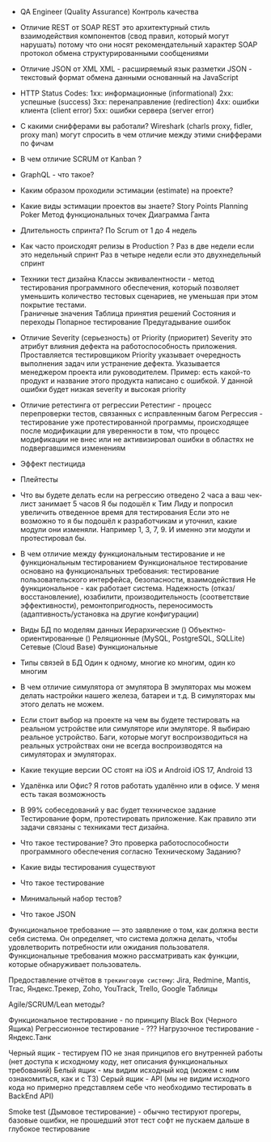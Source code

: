 - QA Engineer (Quality Assurance)
  Контроль качества

- Отличие REST от SOAP
  REST это архитектурный стиль взаимодействия компонентов (свод правил, который могут нарушать) потому что они носят рекомендательный характер
  SOAP протокол обмена структурированными сообщениями

- Отличие JSON от XML
  XML - расширяемый язык разметки
  JSON - текстовый формат обмена данными основанный на JavaScript

- HTTP Status Codes:
  1xx: информационные (informational)
  2xx: успешные (success)
  3xx: перенаправление (redirection)
  4xx: ошибки клиента (client error)
  5xx: ошибки сервера (server error)

- С какими снифферами вы работали?
  Wireshark (charls proxy, fidler, proxy man) могут спросить в чем отличие между этими снифферами по фичам

- В чем отличие SCRUM от Kanban ?


- GraphQL - что такое?

- Каким образом проходили эстимации (estimate) на проекте? 
- Какие виды эстимации проектов вы знаете? 
  Story Points
  Planning Poker
  Метод функциональных точек
  Диаграмма Ганта

- Длительность спринта? 
  По Scrum от 1 до 4 недель

- Как часто происходят релизы в Production ?
  Раз в две недели если это недельный спринт 
  Раз в четыре недели если это двухнедельный спринт

- Техники тест дизайна
  Классы эквивалентности - метод тестирования программного обеспечения, который позволяет уменьшить количество тестовых сценариев, не уменьшая при этом покрытие тестами.  
  Граничные значения
  Таблица принятия решений 
  Состояния и переходы
  Попарное тестирование 
  Предугадывание ошибок 

- Отличие Severity (серьезность) от Priority (приоритет)
  Severity это атрибут влияния дефекта на работоспособность приложения. Проставляется тестировщиком
  Priority указывает очередность выполнения задач или устранение дефекта. Указывается менеджером проекта или руководителем. 
  Пример: есть какой-то продукт и название этого продукта написано с ошибкой. У данной ошибки будет низкая severity и высокая priority 

- Отличие ретестинга от регрессии
  Ретестинг - процесс перепроверки тестов, связанных с исправленным багом
  Регрессия - тестирование уже протестированной программы, происходящее после модификации для уверенности в том, что процесс модификации не внес или не активизировал ошибки в областях не подвергавшимся изменениям

- Эффект пестицида

- Плейтесты
  

- Что вы будете делать если на регрессию отведено 2 часа а ваш чек-лист занимает 5 часов
  Я бы подошёл к Тим Лиду и попросил увеличить отведенное время для тестирования 
  Если это не возможно то я бы подошёл к разработчикам и уточнил, какие модули они изменяли. Например 1, 3, 7, 9. И именно эти модули и протестировал бы. 

- В чем отличие между функциональным тестирование и не функциональным тестированием 
  Функциональное тестирование основано на функциональных требования: тестирование пользовательского интерфейса, безопасности, взаимодействия
  Не функциональное - как работает система. Надежность (отказ/восстановление), юзабилити, производительность (соответствие эффективности), ремонтопригодность, переносимость (адаптивность/установка на другие конфигурации)

- Виды БД по моделям данных
  Иерархические ()
  Объектно-ориентированные ()
  Реляционные (MySQL, PostgreSQL, SQLLite)
  Сетевые (Cloud Base)
  Функциональные

- Типы связей в БД
  Один к одному, многие ко многим, один ко многим

- В чем отличие симулятора от эмулятора
  В эмуляторах мы можем делать настройки нашего железа, батареи и т.д. В симуляторах мы этого делать не можем.

- Если стоит выбор на проекте на чем вы будете тестировать на реальном устройстве или симуляторе или эмуляторе. 
  Я выбираю реальное устройство. Баги, которые могут воспроизводиться на реальных устройствах они не всегда воспроизводятся на симуляторах и эмуляторах.

- Какие текущие версии ОС стоят на iOS и Android 
  iOS 17, Android 13

- Удалёнка или Офис?
  Я готов работать удалённо или в офисе. У меня есть такая возможность

- В 99% собеседований у вас будет техническое задание
  Тестирование форм, протестировать приложение. Как правило эти задачи связаны с техниками тест дизайна.

- Что такое тестирование? 
  Это проверка работоспособности программного обеспечения согласно Техническому Заданию?

- Какие виды тестирования существуют
- Что такое тестирование

- Минимальный набор тестов? 
- Что такое JSON 

Функциональное требование — это заявление о том, как должна вести себя система. Он определяет, что система должна делать, чтобы удовлетворить потребности или ожидания пользователя. Функциональные требования можно рассматривать как функции, которые обнаруживает пользователь.

Предоставление отчётов в `трекинговую систему`: Jira, Redmine, Mantis, Trac, Яндекс.Трекер, Zoho, YouTrack, Trello, Google Таблицы

Agile/SCRUM/Lean методы? 
 



Функциональное тестирование - по принципу Black Box (Черного Ящика) 
Регрессионное тестирование - ???
Нагрузочное тестирование - Яндекс.Танк

Черный ящик - тестируем ПО не зная принципов его внутренней работы (нет доступа к исходному коду, нет описания функциональных требований)
Белый ящик - мы видим исходный код (можем с ним ознакомиться, как и с ТЗ)
Серый ящик - API (мы не видим исходного кода но примерно представляем себе что необходимо тестировать в BackEnd API)

Smoke test (Дымовое тестирование) - обычно тестируют прогеры, базовые ошибки, не прошедший этот тест софт не пускаем дальше в глубокое тестирование 
